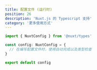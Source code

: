 ```yaml
---
title: 配置文件 (运行时)
position: 26
description: 'Nuxt.js 的 Typescript 支持'
category: '更多使用方式'
---
```


```ts {}[nuxt.config.ts]
import { NuxtConfig } from '@nuxt/types'

const config: NuxtConfig = {
  // 在编写配置文件时，使用自动完成以及类型检查
}

export default config
```
